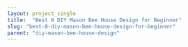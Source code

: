 ```yaml
---
layout: project_single
title:  "Best 8 DIY Mason Bee House Design for Beginner"
slug: "best-8-diy-mason-bee-house-design-for-beginner"
parent: "diy-mason-bee-house-design"
---
```

 